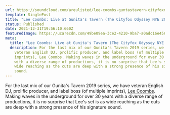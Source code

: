 ```yaml
---
url: https://soundcloud.com/areulisted/lee-coombs-guntastavern-cityfoxnye2019?in=areulisted%2Fsets%2Flive-at-gunitas-tavern-the&fbclid=IwAR07Ch15o7vNwBRLmvahsL0Ba6n5S3LJc8dRdE1kNR4UPgAOua0Ml_Y_2B4
template: SinglePost
title: "Lee Coombs: Live at Gunita's Tavern (The Cityfox Odyssey NYE 2019)"
status: Published
date: 2021-12-31T19:56:10.660Z
featuredImage: https://ucarecdn.com/49be09ea-3ce2-4210-9ba7-a0adc16e456d/
meta:
  title: "Lee Coombs: Live at Gunita's Tavern (The Cityfox Odyssey NYE 2019)"
  description: For the last mix of our Gunita's Tavern 2019 series, we have
    veteran English DJ, prolific producer, and label boss (of multiple
    imprints), Lee Coombs. Making waves in the underground for over 30 years
    with a diverse range of productions, it is no surprise that Lee's set is as
    wide reaching as the cuts are deep with a strong presence of his signature
    sound.
---
```

For the last mix of our Gunita's Tavern 2019 series, we have veteran English DJ, prolific producer, and label boss (of multiple imprints), [Lee Coombs](https://www.facebook.com/leecoombsofficial?__cft__[0]=AZUwP5NmzejzKS9BRCq8KgX--8fA-EBDVQQ80RCLX9t8wOdOkZFScomSv9IxCHxg66ELrfZqMzX9lqpC8hIqECcKVyGDy1ogNbrZp4e-VEEKLV8wksD4Fb1EaAy7NJsGDGxu0H-BhzzAJRMjwWiUXi46&__tn__=-]K-R). Making waves in the underground for over 30 years with a diverse range of productions, it is no surprise that Lee's set is as wide reaching as the cuts are deep with a strong presence of his signature sound.